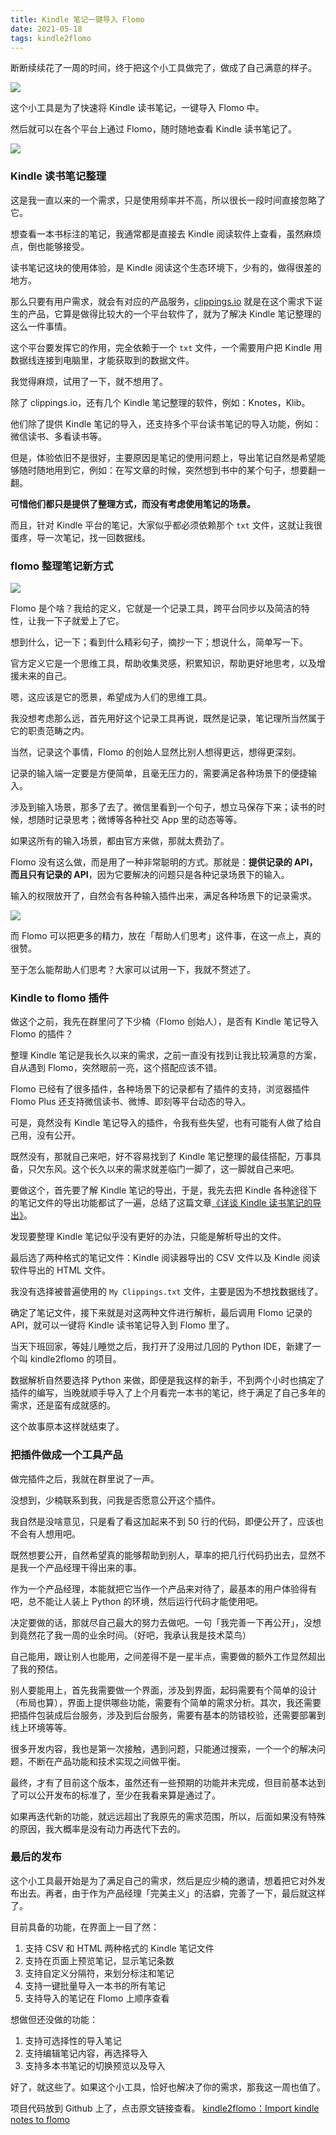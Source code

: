 ```yaml
---
title: Kindle 笔记一键导入 Flomo
date: 2021-05-18
tags: kindle2flomo
---
```


断断续续花了一周的时间，终于把这个小工具做完了，做成了自己满意的样子。

![](/image/kindle2flomo/image-20210518220806470.png)

这个小工具是为了快速将 Kindle 读书笔记，一键导入 Flomo 中。

然后就可以在各个平台上通过 Flomo，随时随地查看 Kindle 读书笔记了。

![](/image/kindle2flomo/2021-05-18-22-23-40.png)

### Kindle 读书笔记整理
这是我一直以来的一个需求，只是使用频率并不高，所以很长一段时间直接忽略了它。

想查看一本书标注的笔记，我通常都是直接去 Kindle 阅读软件上查看，虽然麻烦点，倒也能够接受。

读书笔记这块的使用体验，是 Kindle 阅读这个生态环境下，少有的，做得很差的地方。

那么只要有用户需求，就会有对应的产品服务，[clippings.io](https://www.clippings.io/) 就是在这个需求下诞生的产品，它算是做得比较大的一个平台软件了，就为了解决 Kindle 笔记整理的这么一件事情。

这个平台要发挥它的作用，完全依赖于一个 `txt` 文件，一个需要用户把 Kindle 用数据线连接到电脑里，才能获取到的数据文件。

我觉得麻烦，试用了一下，就不想用了。

除了 clippings.io，还有几个 Kindle 笔记整理的软件，例如：Knotes，Klib。

他们除了提供 Kindle 笔记的导入，还支持多个平台读书笔记的导入功能，例如：微信读书、多看读书等。

但是，体验依旧不是很好，主要原因是笔记的使用问题上，导出笔记自然是希望能够随时随地用到它，例如：在写文章的时候，突然想到书中的某个句子，想要翻一翻。

**可惜他们都只是提供了整理方式，而没有考虑使用笔记的场景。**

而且，针对 Kindle 平台的笔记，大家似乎都必须依赖那个 `txt` 文件，这就让我很蛋疼，导一次笔记，找一回数据线。

### flomo 整理笔记新方式
![](/image/kindle2flomo/2021-05-18-22-42-26.png)

Flomo 是个啥？我给的定义，它就是一个记录工具，跨平台同步以及简洁的特性，让我一下子就爱上了它。

想到什么，记一下；看到什么精彩句子，摘抄一下；想说什么，简单写一下。

官方定义它是一个思维工具，帮助收集灵感，积累知识，帮助更好地思考，以及增援未来的自己。

嗯，这应该是它的愿景，希望成为人们的思维工具。

我没想考虑那么远，首先用好这个记录工具再说，既然是记录，笔记理所当然属于它的职责范畴之内。

当然，记录这个事情，Flomo 的创始人显然比别人想得更远，想得更深刻。

记录的输入端一定要是方便简单，且毫无压力的，需要满足各种场景下的便捷输入。

涉及到输入场景，那多了去了。微信里看到一个句子，想立马保存下来；读书的时候，想随时记录思考；微博等各种社交 App 里的动态等等。

如果这所有的输入场景，都由官方来做，那就太费劲了。

Flomo 没有这么做，而是用了一种非常聪明的方式。那就是：**提供记录的 API，而且只有记录的 API**，因为它要解决的问题只是各种记录场景下的输入。

输入的权限放开了，自然会有各种输入插件出来，满足各种场景下的记录需求。

![](/image/kindle2flomo/2021-05-18-23-10-23.png)

而 Flomo 可以把更多的精力，放在「帮助人们思考」这件事，在这一点上，真的很赞。

至于怎么能帮助人们思考？大家可以试用一下，我就不赘述了。

### Kindle to flomo 插件
做这个之前，我先在群里问了下少楠（Flomo 创始人），是否有 Kindle 笔记导入 Flomo 的插件？

整理 Kindle 笔记是我长久以来的需求，之前一直没有找到让我比较满意的方案，自从遇到 Flomo，突然眼前一亮，这个搭配应该不错。

Flomo 已经有了很多插件，各种场景下的记录都有了插件的支持，浏览器插件 Flomo Plus 还支持微信读书、微博、即刻等平台动态的导入。

可是，竟然没有 Kindle 笔记导入的插件，令我有些失望，也有可能有人做了给自己用，没有公开。

既然没有，那就自己来吧，好不容易找到了 Kindle 笔记整理的最佳搭配，万事具备，只欠东风。这个长久以来的需求就差临门一脚了，这一脚就自己来吧。

要做这个，首先要了解 Kindle 笔记的导出，于是，我先去把 Kindle 各种途径下的笔记文件的导出功能都试了一遍，总结了这篇文章[《详谈 Kindle 读书笔记的导出》](https://mp.weixin.qq.com/s?__biz=MjM5MDQ4NjUwMg==&mid=2649198191&idx=1&sn=95c506dde4a079d2840a91b12ca358a8&chksm=be5734e68920bdf04af5ad5f31d8c40acea17e723b1b0eeaa2d3d47d009a0adc5abca44bc953&token=1351484622&lang=zh_CN#rd)。

发现要整理 Kindle 笔记似乎没有更好的办法，只能是解析导出的文件。

最后选了两种格式的笔记文件：Kindle 阅读器导出的 CSV 文件以及 Kindle 阅读软件导出的 HTML 文件。

我没有选择被普遍使用的 `My Clippings.txt` 文件，主要是因为不想找数据线了。

确定了笔记文件，接下来就是对这两种文件进行解析，最后调用 Flomo 记录的 API，就可以一键将 Kindle 读书笔记导入到 Flomo 里了。

当天下班回家，等娃儿睡觉之后，我打开了没用过几回的 Python IDE，新建了一个叫 kindle2flomo 的项目。

数据解析自然要选择 Python 来做，即便是我这样的新手，不到两个小时也搞定了插件的编写，当晚就顺手导入了上个月看完一本书的笔记，终于满足了自己多年的需求，还是蛮有成就感的。

这个故事原本这样就结束了。

### 把插件做成一个工具产品
做完插件之后，我就在群里说了一声。

没想到，少楠联系到我，问我是否愿意公开这个插件。

我自然是没啥意见，只是看了看这加起来不到 50 行的代码，即便公开了，应该也不会有人想用吧。

既然想要公开，自然希望真的能够帮助到别人，草率的把几行代码扔出去，显然不是我一个产品经理干得出来的事。

作为一个产品经理，本能就把它当作一个产品来对待了，最基本的用户体验得有吧，总不能让人装上 Python 的环境，然后运行代码才能使用吧。

决定要做的话，那就尽自己最大的努力去做吧。一句「我完善一下再公开」，没想到竟然花了我一周的业余时间。（好吧，我承认我是技术菜鸟）

自己能用，跟让别人也能用，之间差得不是一星半点，需要做的额外工作显然超出了我的预估。

别人要能用上，首先我需要做一个界面，涉及到界面，起码需要有个简单的设计（布局也算），界面上提供哪些功能，需要有个简单的需求分析。其次，我还需要把插件包装成后台服务，涉及到后台服务，需要有基本的防错校验，还需要部署到线上环境等等。

很多开发内容，我也是第一次接触，遇到问题，只能通过搜索，一个一个的解决问题，不断在产品功能和技术实现之间做平衡。

最终，才有了目前这个版本，虽然还有一些预期的功能并未完成，但目前基本达到了可以公开发布的标准了，至少在我看来算是通过了。

如果再迭代新的功能，就远远超出了我原先的需求范围，所以，后面如果没有特殊的原因，我大概率是没有动力再迭代下去的。

### 最后的发布
这个小工具最开始是为了满足自己的需求，然后是应少楠的邀请，想着把它对外发布出去。再者，由于作为产品经理「完美主义」的洁癖，完善了一下，最后就这样了。

目前具备的功能，在界面上一目了然：

1. 支持 CSV 和 HTML 两种格式的 Kindle 笔记文件
2. 支持在页面上预览笔记，显示笔记条数
3. 支持自定义分隔符，来划分标注和笔记
4. 支持一键批量导入一本书的所有笔记
5. 支持导入的笔记在 Flomo 上顺序查看

想做但还没做的功能：

1. 支持可选择性的导入笔记
2. 支持编辑笔记内容，再选择导入
3. 支持多本书笔记的切换预览以及导入

好了，就这些了。如果这个小工具，恰好也解决了你的需求，那我这一周也值了。

项目代码放到 Github 上了，点击原文链接查看。
[kindle2flomo：Import kindle notes to flomo](https://github.com/pengloo53/kindle2flomo)
